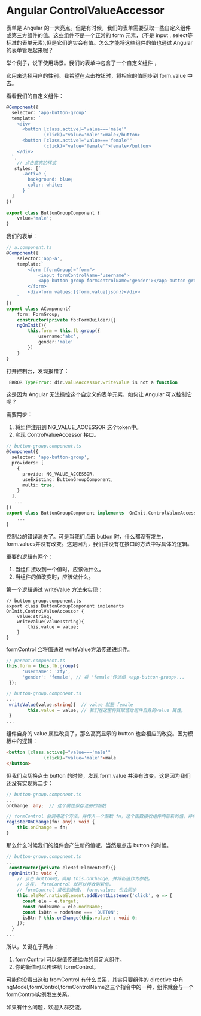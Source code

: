 # Angular ControlValueAccessor

表单是 Angular 的一大亮点。但是有时候，我们的表单需要获取一些自定义组件或第三方组件的值。这些组件不是一个正常的 form 元素，（不是 input , select等标准的表单元素),但是它们确实会有值。怎么才能将这些组件的值也通过 Angular 的表单管理起来呢？

举个例子，说下使用场景。我们的表单中包含了一个自定义组件 <app-button-group>，

它用来选择用户的性别。我希望在点击按钮时，将相应的值同步到 form.value 中去。

看看我们的自定义组件：

```typescript
@Component({
  selector: 'app-button-group'
  template: `
    <div>
      <button [class.active]="value==='male'"
			  (click)="value='male'">male</button>
      <button [class.active]="value==='female'"
			  (click)="value='female'">female</button>
    </div>                       
  `,
    // 点击高亮的样式
   styles: [`
      .active {
        background: blue;
        color: white;
      } `
  ]
})                             
                                  
export class ButtonGroupComponent {
    value='male';
}
```

我们的表单：

```typescript
// a.component.ts
@Component({
    selector:'app-a',
    template:`
		<form [formGroup]="form">
			<input formControlName="username">
			<app-button-group formControlName='gender'></app-button-group>
		</form>
		<div>form values:{{form.value|json}}</div>
	`
})
export class AComponent{
    form: FormGroup;
    constructor(private fb:FormBuilder){}
    ngOnInit(){
        this.form = this.fb.group({
            username:'abc',
            gender:'male'
        })
    }
}
```

打开控制台，发现报错了：

```js
 ERROR TypeError: dir.valueAccessor.writeValue is not a function
```

这是因为 Angular 无法操控这个自定义的表单元素，如何让 Angular 可以控制它呢？

需要两步：

1. 将组件注册到 NG_VALUE_ACCESSOR 这个token中。
2. 实现 ControlValueAccessor 接口。

```typescript
// button-group.component.ts
@Component({
  selector: 'app-button-group',
  providers: [
    {
      provide: NG_VALUE_ACCESSOR,
      useExisting: ButtonGroupComponent,
      multi: true,
    }
  ],
   ...
})
export class ButtonGroupComponent implements  OnInit,ControlValueAccessor {
    ...
}
```

控制台的错误消失了。可是当我们点击 button 时，什么都没有发生，form.values并没有改变。这是因为，我们并没有在接口的方法中写具体的逻辑。

重要的逻辑有两个：

1. 当组件接收到一个值时，应该做什么。
2. 当组件的值改变时，应该做什么。

第一个逻辑通过 writeValue 方法来实现：

```typesc
// button-group.component.ts
export class ButtonGroupComponent implements  OnInit,ControlValueAccessor {
    value:string;
    writeValue(value:string){
        this.value = value;
    }
}
```

formControl 会将值通过 writeValue方法传递进组件。

```typescript
// parent.component.ts 
this.form = this.fb.group({
      'username': 'zfy',
      'gender': 'female', // 将 'female'传递给 <app-button-group>...
 });

// button-group.component.ts
...
 writeValue(value:string){  // value 就是 female
        this.value = value; // 我们在这里将其赋值给组件自身的value 属性。
 }
...
```

组件自身的 value 属性改变了，那么高亮显示的 button 也会相应的改变。因为模板中的逻辑：

```html
<button [class.active]="value==='male'"
              (click)="value='male'">male
</button>
```

但我们点切换点击 button 的时候，发现 form.value 并没有改变。这是因为我们还没有实现第二步：

```typescript
// button-group.component.ts
...
onChange: any;  // 这个属性保存注册的函数

// formControl 会调用这个方法，并传入一个函数 fn，这个函数接收组件内部新的值，并传递给 formControl,formControl将新的值同步,并作些状态检测，校验之类的工作。
registerOnChange(fn: any): void {
    this.onChange = fn;
}
```

那么什么时候我们的组件会产生新的值呢，当然是点击 button 的时候。

```typescript
// button-group.component.ts
...
 constructor(private eleRef:ElementRef){}
 ngOnInit(): void {
    // 点击 button时，调用 this.onChange，并将新值作为参数。
    // 这样， formControl 就可以接收到新值，
    // formControl 接收到新值， form.values 也会同步
    this.eleRef.nativeElement.addEventListener('click', e => {
      const ele = e.target;
      const nodeName = ele.nodeName;
      const isBtn = nodeName === 'BUTTON';
      isBtn ? this.onChange(this.value) : void 0;
    });
  }
...
```

所以，关键在于两点：

1. formControl 可以将值传递给你的自定义组件。
2. 你的新值可以传递给 formControl。

可能你没看出这和 fromControl 有什么关系，其实只要组件的 directive 中有 ngModel,formControl,formControlName这三个指令中的一种，组件就会与一个formControl实例发生关系。

如果有什么问题，欢迎入群交流。